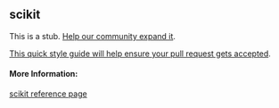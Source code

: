 ## scikit

This is a stub. <a href='https://github.com/freecodecamp/guides/tree/master/src/pages/data-science-tools/scikit/index.md' target='_blank' rel='nofollow'>Help our community expand it</a>.

<a href='https://github.com/freecodecamp/guides/blob/master/README.md' target='_blank' rel='nofollow'>This quick style guide will help ensure your pull request gets accepted</a>.

<!-- The article goes here, in GitHub-flavored Markdown. Feel free to add YouTube videos, images, and CodePen/JSBin embeds  -->

#### More Information:
<!-- Please add any articles you think might be helpful to read before writing the article -->
<a href='http://scikit-learn.org/stable/' target='_blank' rel='nofollow'>scikit reference page</a>
